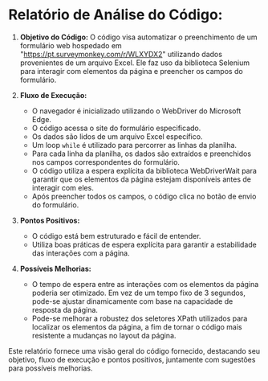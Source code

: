 # Relatório de Análise do Código:

1. **Objetivo do Código:**
   O código visa automatizar o preenchimento de um formulário web hospedado em "https://pt.surveymonkey.com/r/WLXYDX2" utilizando dados provenientes de um arquivo Excel. Ele faz uso da biblioteca Selenium para interagir com elementos da página e preencher os campos do formulário.

2. **Fluxo de Execução:**
   - O navegador é inicializado utilizando o WebDriver do Microsoft Edge.
   - O código acessa o site do formulário especificado.
   - Os dados são lidos de um arquivo Excel específico.
   - Um loop `while` é utilizado para percorrer as linhas da planilha.
   - Para cada linha da planilha, os dados são extraídos e preenchidos nos campos correspondentes do formulário.
   - O código utiliza a espera explícita da biblioteca WebDriverWait para garantir que os elementos da página estejam disponíveis antes de interagir com eles.
   - Após preencher todos os campos, o código clica no botão de envio do formulário.

3. **Pontos Positivos:**
   - O código está bem estruturado e fácil de entender.
   - Utiliza boas práticas de espera explícita para garantir a estabilidade das interações com a página.

4. **Possíveis Melhorias:**
   - O tempo de espera entre as interações com os elementos da página poderia ser otimizado. Em vez de um tempo fixo de 3 segundos, pode-se ajustar dinamicamente com base na capacidade de resposta da página.
   - Pode-se melhorar a robustez dos seletores XPath utilizados para localizar os elementos da página, a fim de tornar o código mais resistente a mudanças no layout da página.

Este relatório fornece uma visão geral do código fornecido, destacando seu objetivo, fluxo de execução e pontos positivos, juntamente com sugestões para possíveis melhorias.

